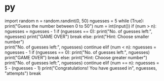 # py
import random
n = random.randint(0, 50)
nguesses = 5
while (True):
  print("Guess the number between 0 to 50")
  num = int(input())
  if (num > n):
    nguesses = nguesses - 1
    if (nguesses == 0):
      print("No. of guesses left:", nguesses)
      print("GAME OVER")
      break
    else:
      print("Hint: Choose smaller number")     
      print("No. of guesses left:", nguesses)
      continue
  elif (num < n):
    nguesses = nguesses - 1
    if (nguesses == 0):
      print("No. of guesses left:", nguesses)
      print("GAME OVER")
      break
    else:
      print("Hint: Choose greater number")     
      print("No. of guesses left:", nguesses)
      continue
  elif (num == n):
    nguesses = 5 - (nguesses - 1)
    print("Congratulations! You have guessed in", nguesses, "attempts")
    break
